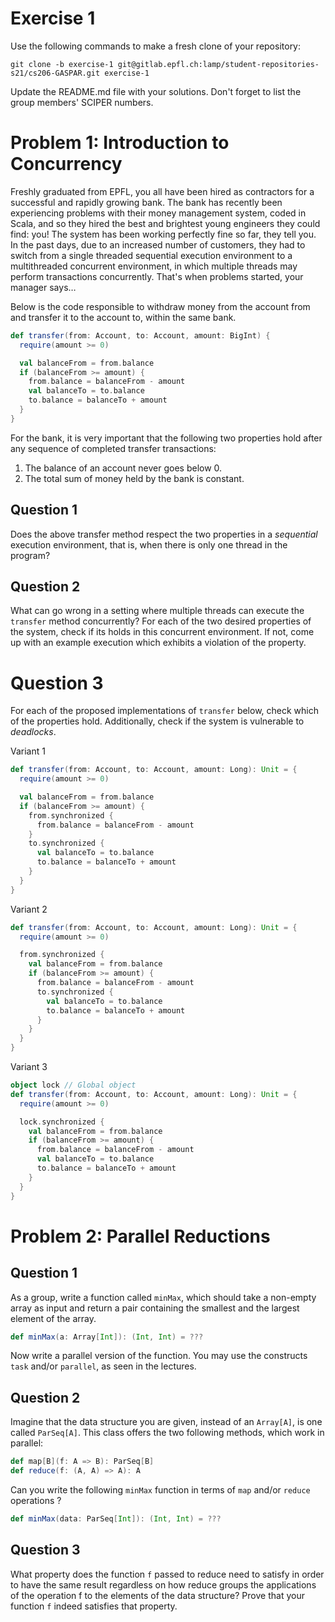# Exercise 1

Use the following commands to make a fresh clone of your repository:

```
git clone -b exercise-1 git@gitlab.epfl.ch:lamp/student-repositories-s21/cs206-GASPAR.git exercise-1
```

Update the README.md file with your solutions. Don't forget to list the group members' SCIPER numbers.

# Problem 1: Introduction to Concurrency

Freshly graduated from EPFL, you all have been hired as contractors for a successful and rapidly growing bank. The bank has recently been experiencing problems with their money management system, coded in Scala, and so they hired the best and brightest young engineers they could find: you! The system has been working perfectly fine so far, they tell you. In the past days, due to an increased number of customers, they had to switch from a single threaded sequential execution environment to a multithreaded concurrent environment, in which multiple threads may perform transactions concurrently. That's when problems started, your manager says…

Below is the code responsible to withdraw money from the account from and transfer it to the account to, within the same bank.

```scala
def transfer(from: Account, to: Account, amount: BigInt) {
  require(amount >= 0)

  val balanceFrom = from.balance
  if (balanceFrom >= amount) {
    from.balance = balanceFrom - amount
    val balanceTo = to.balance
    to.balance = balanceTo + amount
  }
}
```

For the bank, it is very important that the following two properties hold after any sequence of completed transfer transactions:

1. The balance of an account never goes below 0.
2. The total sum of money held by the bank is constant.

## Question 1

Does the above transfer method respect the two properties in a *sequential* execution environment, that is, when there is only one thread in the program?

## Question 2

What can go wrong in a setting where multiple threads can execute the `transfer` method concurrently? For each of the two desired properties of the system, check if its holds in this concurrent environment. If not, come up with an example execution which exhibits a violation of the property.

# Question 3

For each of the proposed implementations of `transfer` below, check which of the properties hold. Additionally, check if the system is vulnerable to *deadlocks*.

Variant 1

```scala
def transfer(from: Account, to: Account, amount: Long): Unit = {
  require(amount >= 0)

  val balanceFrom = from.balance
  if (balanceFrom >= amount) {
    from.synchronized {
      from.balance = balanceFrom - amount
    }
    to.synchronized {
      val balanceTo = to.balance
      to.balance = balanceTo + amount
    }
  }
}
```

Variant 2

```scala
def transfer(from: Account, to: Account, amount: Long): Unit = {
  require(amount >= 0)

  from.synchronized {
    val balanceFrom = from.balance
    if (balanceFrom >= amount) {
      from.balance = balanceFrom - amount
      to.synchronized {
        val balanceTo = to.balance
        to.balance = balanceTo + amount
      }
    }
  }
}
```

Variant 3

```scala
object lock // Global object
def transfer(from: Account, to: Account, amount: Long): Unit = {
  require(amount >= 0)

  lock.synchronized {
    val balanceFrom = from.balance
    if (balanceFrom >= amount) {
      from.balance = balanceFrom - amount
      val balanceTo = to.balance
      to.balance = balanceTo + amount
    }
  }
}
```

# Problem 2: Parallel Reductions

## Question 1

As a group, write a function called `minMax`, which should take a non-empty array as input and return a pair containing the smallest and the largest element of the array.

```scala
def minMax(a: Array[Int]): (Int, Int) = ???
```

Now write a parallel version of the function. You may use the constructs `task` and/or `parallel`, as seen in the lectures.

## Question 2

Imagine that the data structure you are given, instead of an `Array[A]`, is one called `ParSeq[A]`. This class offers the two following methods, which work in parallel:

```scala
def map[B](f: A => B): ParSeq[B]
def reduce(f: (A, A) => A): A
```

Can you write the following `minMax` function in terms of `map` and/or `reduce` operations ?

```scala
def minMax(data: ParSeq[Int]): (Int, Int) = ???
```

## Question 3

What property does the function `f` passed to reduce need to satisfy in order to have the same result regardless on how reduce groups the applications of the operation f to the elements of the data structure? Prove that your function `f` indeed satisfies that property.
